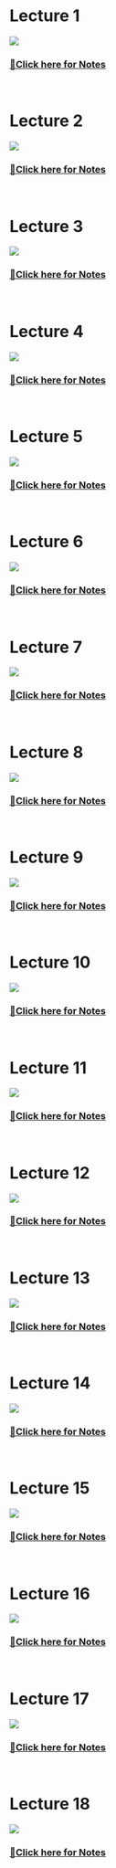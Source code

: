 <h1>Lecture 1</h1>
<a href="https://youtu.be/FMfYhRaoZZM?si=pLJVRIpnERjp7rkb"><img src="https://github.com/Yogaprasadmk/DBMS-Complete-A-To-Z-Course/assets/120255515/98d58832-48b4-40a2-b197-6a617f06938f"></a>
<br/>
<h3>
<a href="https://www.youtube.com/redirect?event=video_description&redir_token=QUFFLUhqbTBHVURZVEJJVUJ4QUdTdWsyWUk0WmllNlBJd3xBQ3Jtc0trenRWT05fNXRJMG5mQlZOVzlEN0w3YlBmY0xWQWJwMUh1Z2ZKRDdDa3lrOEZVSkM1ZE5maXRZd1o1emFZYUE3NGc2RC1RVFd6bDR4ZmZyLUlmeGJfVGF6UXl1SVB2Z1Z0N1c5T0FIYWFIbkVqdWMxVQ&q=https%3A%2F%2Fdrive.google.com%2Fdrive%2Ffolders%2F1mTp-XiRQ3i31PfBi7sEWmzV0oIgzuHJK%3Fusp%3Dsharing&v=FMfYhRaoZZM">🚀Click here for Notes</a></h3>
<br/>

<h1>Lecture 2</h1>
<a href="https://youtu.be/7TcBnuk7lYc?si=iabH_VX5WGFmDdaY"><img src="https://github.com/Yogaprasadmk/DBMS-Complete-A-To-Z-Course/assets/120255515/5da24c7f-2ecc-4e59-9ccf-1dd96d420ac5"></a>
<br/>
<h3><a href="https://www.youtube.com/redirect?event=video_description&redir_token=QUFFLUhqa095S3dVWnpuLVlTR2dXaGlKQnFGWWJaZFVtd3xBQ3Jtc0tuY3BiS3lsaEJVeU13dUF4V0FQamgwd0hHZkZqZjRsM0t5eEE3MkJNdG1hSjh0ckhhbFhDRWpERmFYRHlSQ3YzWFQxeXNvdklhei1ZRW03NDZ6RXdYTWxGTS1CYkFoUGloRkNCelNrYUIxRG1pWkYycw&q=https%3A%2F%2Fdrive.google.com%2Fdrive%2Ffolders%2F1mTp-XiRQ3i31PfBi7sEWmzV0oIgzuHJK%3Fusp%3Dsharing&v=7TcBnuk7lYc">
🚀Click here for Notes</a></h3>
<br/>

<h1>Lecture 3</h1>
<a href="https://youtu.be/wulV-eIu9dM?si=mu-RYIsJnA9zhyyr"><img src="https://github.com/Yogaprasadmk/DBMS-Complete-A-To-Z-Course/assets/120255515/391f2969-8f0e-4dcf-960f-5f2149acc046"></a>
<br/>
<h3><a href="https://www.youtube.com/redirect?event=video_description&redir_token=QUFFLUhqbWFGYlBGaTVrcUdzZkwtMXhhSjluWDBTcGRpQXxBQ3Jtc0tsVGxFTmZ4NVJmb2VRWDZNZ1pucldKVGxtMmUwTFljUncydW9lMXJKVmk0cGdEMExBSlVYRjFMV3NpS2xMV09QclZZY1VCYk1SdVhXYUkxa05JOW9wbEV1Sk9wMG85aVpPTEpNdVNUTE1fSm5YR0lYNA&q=https%3A%2F%2Fgithub.com%2Friti2409%2FDbms_Series%2Fblob%2Fmain%2FLec%25203-%2520DBMS%2520%2526%2520Applications%2Fdbms%2520series.pdf&v=wulV-eIu9dM">
🚀Click here for Notes</a></h3>
<br/>

<h1>Lecture 4</h1>
<a href="https://youtu.be/OdkJK6P4TCA?si=IUK0jY7PwAiHVZAk"><img src="https://github.com/Yogaprasadmk/DBMS-Complete-A-To-Z-Course/assets/120255515/f44c54c3-9796-4f2a-a41b-065cebb6d1c3"></a>
<br/>
<h3><a href="https://www.youtube.com/redirect?event=video_description&redir_token=QUFFLUhqazI3a1Y3UXE0U0NBNGhvcnRja2UyNmpsTzRxQXxBQ3Jtc0trMlhPczJ0WkFoLWZwYklmNjNzelhkSkdBZmhEWXBhVXo5OWU0Zklrc1ZSSXlCSVBhYjl0MzF5LVhXZXZFZG90aVRlQ2pBYm9uMlBuVkFHeUY0RGg3NURxbUpVX1BZd2NxbGdFMHA5c3ZuTC00WVhhSQ&q=https%3A%2F%2Fgithub.com%2Friti2409%2FDbms_Series%2Ftree%2Fmain%2FLec-4%2520One%2520shot%2520revision&v=OdkJK6P4TCA">
🚀Click here for Notes</a></h3>
<br/>

<h1>Lecture 5</h1>
<a href="https://youtu.be/ln-JWRw_hFs?si=_YtghmL_ZYWFXLXC"><img src="https://github.com/Yogaprasadmk/DBMS-Complete-A-To-Z-Course/assets/120255515/82db56ed-2c8a-434c-bfa7-fd58c086e473"></a>
<br/>
<h3><a href="https://www.youtube.com/redirect?event=video_description&redir_token=QUFFLUhqbTVhUUFjQkJPNzhXNXZxbzN0VUszcTVWT1ozQXxBQ3Jtc0tuRjB2S0tkYnBfT0lsbVJ0UjhEc2pDS3ZTQS1zY2x2TzRJbklvWlVCN3B5eUxhWGt5ZXhndmtfbFVYWlRqeXdWQnRtWHZDdU9keUdOY0lhWWQ2b3JaZEwzcXRJRURQN1ZUY29sR0lyY3NRV3Q2ZENuYw&q=https%3A%2F%2Fdrive.google.com%2Fdrive%2Fu%2F3%2Ffolders%2F1tVKoJ8ruh9kfwweYG9vJRorclnS_O4wr&v=ln-JWRw_hFs">🚀Click here for Notes</a>
</h3>
<br/>

<h1>Lecture 6</h1>
<a href="https://youtu.be/T3at61GvUo0?si=bdnOTLAAQxuMZC5G"><img src="https://github.com/Yogaprasadmk/DBMS-Complete-A-To-Z-Course/assets/120255515/aa7c385b-1b45-451e-9d6b-a8aac8bba38a"></a>
<br/>
<h3><a href="https://www.youtube.com/redirect?event=video_description&redir_token=QUFFLUhqbVRUR1NlV19Qc01nNTV6R0hhWjRrT0tKNW9tQXxBQ3Jtc0tsUC13RkhJRDVrb2pHdFJ0c2dPdmpIR25vOTB3M1dISFQwZVlxa2c2TExnVGswV0xKUFpfM3FWeEVDRUV6RjNUQnZsMnF4dm1HLUZ0S295UEdUVk44Sldsc0JYdy1KWnVNYzFrak1aUkRaalBEZWtGYw&q=https%3A%2F%2Fdrive.google.com%2Fdrive%2Fu%2F3%2Ffolders%2F11nWm_MX6xjmgI9fr0piN3FzuSaaNwlVx&v=T3at61GvUo0">🚀Click here for Notes</a>
</h3>
<br/>

<h1>Lecture 7</h1>
<a href="https://youtu.be/WYBdtOQwmSc?si=-G9SdDg1MLvtXBUu"><img src="https://github.com/Yogaprasadmk/DBMS-Complete-A-To-Z-Course/assets/120255515/4beb4a22-8896-41af-a3a1-ad60825faa10"/></a>
<br/>
<h3><a href="https://www.youtube.com/redirect?event=video_description&redir_token=QUFFLUhqblRYTUFsdXp0RV80Z3FxTVVCN3VxdTRuM3dhQXxBQ3Jtc0ttRG95X2hjRzhYVThtOEV3UlpnTm83RWxzd0ZTcGhCdU9VUlhZWG9CWVNwNUplUnJ5T2d6YzZUU3ZfRHFEdllPN0xKY1pvbDZUNkFjcTZLMjlCNVBaendnVjFLYzhPSTQwYzQ2TnJUeDdDSXRvUnBNdw&q=https%3A%2F%2Fgithub.com%2Friti2409%2FDbms_Series%2Fblob%2Fmain%2FLec-7%2520DataAbstraction%2520%2526%2520Different%2520levels%2Fdbms%2520series.pdf&v=WYBdtOQwmSc">🚀Click here for Notes</a>
</h3>
<br/>

<h1>Lecture 8</h1>
<a href="https://youtu.be/6FVjbN-Bd1Q?si=dNxdEfwzdAzTXuyn"><img src="https://github.com/Yogaprasadmk/DBMS-Complete-A-To-Z-Course/assets/120255515/338d131e-97a9-4ebd-aa97-f318f505fc79"></a>
<br/>
<h3>
<a href="https://www.youtube.com/redirect?event=video_description&redir_token=QUFFLUhqbER2UHAzMzhqSXlFcEJpWXlSNDVMVVNZTXZaQXxBQ3Jtc0ttdUFsYjd5amtVRVoySWhqbGJYcldESnliYTBPTlpKRGQwRW84TDdHRUJ6Y1pSZXVLM1dBa2U0Z05LMFRVcTBPY2t0ZXY2dW95bjFRNTVWdnVkSG9POEVya1JObVZ5MThwZjNCWTdKMDEtdkNnaklkOA&q=https%3A%2F%2Fgithub.com%2Friti2409%2FDbms_Series%2Fblob%2Fmain%2FLec-8%2520Schema%2520%2526%2520Instance%2520in%2520DBMS%2Fdbms%2520series.pdf&v=6FVjbN-Bd1Q">🚀Click here for Notes</a></h3>
<br/>

<h1>Lecture 9</h1>
<a href="https://youtu.be/g-2xEyo9TQg?si=peecWjyRFEvObwYL"><img src="https://github.com/Yogaprasadmk/DBMS-Complete-A-To-Z-Course/assets/120255515/7967bc27-528d-4fb7-9a2e-2aecef47fd29"/></a>
<br/>
<h3>
<a href="https://www.youtube.com/redirect?event=video_description&redir_token=QUFFLUhqa3hpMW5yRWRGSEh3TkR2UEJnbWVTOXc2YUpQZ3xBQ3Jtc0ttMjlvaGlTNzRfRWRPMzNVSTllMkczX1poWnYzb2dDQ0c3Vjgwck5sLUEzSUE1RFNxWmR6elEwN0dWczF4WXo1cDlWcW9CcVNfWGZFc0VJSmRXQzNtaVFmQ2hSd01DcXVfVTBFd0Q1SnJxNER0RG93aw&q=https%3A%2F%2Fdrive.google.com%2Fdrive%2Fu%2F3%2Ffolders%2F1l-3lvxd3OmWJcj-0Rb_F5cc5KKrWGFiB&v=g-2xEyo9TQg">🚀Click here for Notes</a></h3>
<br/>


<h1>Lecture 10</h1>
<a href="https://youtu.be/UOyA8TSE7l4?si=XdzzXpr7BQTA4Ho-"><img src="https://github.com/Yogaprasadmk/DBMS-Complete-A-To-Z-Course/assets/120255515/9968baa6-2256-42f0-a14c-b30be61f6df9"></a>
<br/>
<h3>
<a href="https://www.youtube.com/redirect?event=video_description&redir_token=QUFFLUhqa210SVNJNVQyUXYzT1JGblBRWHdQREFuT2xWQXxBQ3Jtc0trb0ZuVWtIYWZPX1ZBR2ljUGFsajlDbDhnbG9oTmlCTDc3bVRFMHU1MWdQTjlhZ3Vrd0h5Y1dJR2RCOGZISnFLOHh5SGF5aGFSRTUzRDlVRndJcWxxZVUzekxUWEppbFViN2VzTzNnN2NIM054T0ZDdw&q=https%3A%2F%2Fgithub.com%2Friti2409%2FDbms_Series%2Fblob%2Fmain%2FLec%252010%25203%2520tier%2520Architecture%2Fdbms%2520series.pdfhttps%3A%2F%2Fdrive.google.com%2Fdrive%2Fu%2F3%2Ffolders%2F1drz-YiEHi9S7h_RWgCadHkNIF3ITpZIp&v=UOyA8TSE7l4">🚀Click here for Notes</a></h3>
<br/>

<h1>Lecture 11</h1>
<a href="https://youtu.be/RNl9ZIDzDG0?si=lN0epYz6MYatfZDP"><img src="https://github.com/Yogaprasadmk/DBMS-Complete-A-To-Z-Course/assets/120255515/3de21f6c-621f-4dc8-8f98-08be51357596"></a>
<br/>
<h3>
<a href="https://www.youtube.com/redirect?event=video_description&redir_token=QUFFLUhqbXdDX0Vrb3g4elo2aHh6NXFuQUpnNjZ2RFVEd3xBQ3Jtc0ttT2hjNWJiUWlCbHMza29ySXd2c1VPZkRqUlh6SzhsM2xwOTNJMUgwcV9iVGd4OUZ1QW80X2F1SVRnNERwckpZSUh2bW10VmVBdmw3UXVLblQtOWdMUWt3bGQ1dkpoZDA0d2l1bkcyMjh5X2hGMFcyOA&q=https%3A%2F%2Fgithub.com%2Friti2409%2FDbms_Series%2Fblob%2Fmain%2FLec%252011%2520Data%2520model%2Fdbms%2520series.pdfhttps%3A%2F%2Fdrive.google.com%2Fdrive%2Fu%2F3%2Ffolders%2F1AzNvypLFrAQQIQRvNgJ_QiN1ObBMEuoU&v=RNl9ZIDzDG0">🚀Click here for Notes</a></h3>
<br/>

<h1>Lecture 12</h1>
<a href="https://youtu.be/QK1l_wtBRIw?si=kzp64UjyFfhmB3Dr"><img src="https://github.com/Yogaprasadmk/DBMS-Complete-A-To-Z-Course/assets/120255515/4c57275f-f928-40df-a19b-e92430373853"></a>
<br/>
<h3>
<a href="https://www.youtube.com/redirect?event=video_description&redir_token=QUFFLUhqa0NtNW92NmVfbGswUHFNU28wTm03VWdjVXdaUXxBQ3Jtc0ttbjU4VTVwT0xfVVRDeWQ4clN0YjVVUHoyOGVYTHJhOWlOcmhDb3B2V0lUNzRUN3hEOGhPRDVDY2R0RHdRYUVCMUdwUWs5bkNOdkQ4dG5TdEFFbEx1WnpBdmpNbjZRTXZodENFUEVMMV9xTmloc1Qzbw&q=https%3A%2F%2Fdrive.google.com%2Fdrive%2Fu%2F3%2Ffolders%2F1oSdqRaFH9xSv9IWhfWmyxXG3_PhXimcB&v=QK1l_wtBRIw">🚀Click here for Notes</a></h3>
<br/>

<h1>Lecture 13</h1>
<a href="https://youtu.be/tzcK1wWQKlU?si=E4VnFvq62vlfEbya"><img src="https://github.com/Yogaprasadmk/DBMS-Complete-A-To-Z-Course/assets/120255515/f2ca4cd2-aae6-410f-ba3a-dabbc9859bfc"></a>
<br/>
<h3>
<a href="https://www.youtube.com/redirect?event=video_description&redir_token=QUFFLUhqbEgwQ0Z2aC13TTlNSXFfdDJ6T0pMWHA0TGw3QXxBQ3Jtc0tuT0dPMUNjMVZBeWJtMzRnQi1RclN0b1hrY3MwbXZrOXlfWGd2aVdzT1pha25VWGZrb1g0TmpFSW1udkU1T1lrUFFrZWg1d1RhSmNxdmR3MTBHRW5mLUxhUXc1NlJlS0NXVEl4VUxKM1pMU3lKZ3YtOA&q=https%3A%2F%2Fgithub.com%2Friti2409%2FDbms_Series%2Fblob%2Fmain%2FLec-13%2520Essential%2520components%2520of%2520table%2Fdbms%2520series.pdf&v=tzcK1wWQKlU">🚀Click here for Notes</a></h3>
<br/>

<h1>Lecture 14</h1>
<a href="https://youtu.be/HlkPTVJ27SQ?si=D40Nw4--ERCyqadK"><img src="https://github.com/Yogaprasadmk/DBMS-Complete-A-To-Z-Course/assets/120255515/74b12d46-4fe4-4949-bc42-06f5d1744fb1"></a>
<br/>
<h3>
<a href="https://www.youtube.com/redirect?event=video_description&redir_token=QUFFLUhqbWZmMXBralJycnBtbW9nQ1dKdnE5TDIxUjBKZ3xBQ3Jtc0trV0Nib3M2d1BWTlhOU1gtX3N6ZDRMZzEyN0tnclI3YWVUNThrTUwxYkZIalBvWkxLMy1sQmtpakRua3pCX3MyR0FjLVRzMzB1NzNhN09NMmRjdGJZTG5PSlRvTTl5ZUVHSEwzbDFQNGpxTWtrT0oyUQ&q=https%3A%2F%2Fgithub.com%2Friti2409%2FDbms_Series%2Fblob%2Fmain%2FLec-14%2520View%2520in%2520DBMS%2Fdbms%2520series.pdf&v=HlkPTVJ27SQ">🚀Click here for Notes</a></h3>
<br/>

<h1>Lecture 15</h1>
<a href="https://youtu.be/Os8ODF7wFC0?si=EwGoGA9KGcB679rp"><img src="https://github.com/Yogaprasadmk/DBMS-Complete-A-To-Z-Course/assets/120255515/34ca8da3-bc9b-4241-8f45-3c5ca87e5624"></a>
<br/>
<h3>
<a href="https://www.youtube.com/redirect?event=video_description&redir_token=QUFFLUhqbHRXVWRyUTJ4eUVUb0htSXVwYi1yX2FkRUFod3xBQ3Jtc0tsYVRlWHVwY3BtbkdlTjM2OXVqSy1mdGRLWENLVXMxaVJhYXpBTkllRzZYblp3b0tzZjhrSEdFNW9uZHQwcFVwdFd3QTZFZDhDN2lJRU9HajExUGlULU1QQks2X3hDNEFXUHMtam1GN0VtOXJYRlZtQQ&q=https%3A%2F%2Fgithub.com%2Friti2409%2FDbms_Series%2Fblob%2Fmain%2FLec-15%2520keys%2520and%2520its%2520types%2Fdbms%2520series.pdfhttps%3A%2F%2Fdrive.google.com%2Fdrive%2Fu%2F3%2Ffolders%2F1210xCM05GLHKco2Pp80LjI7apR0kRohC&v=Os8ODF7wFC0">🚀Click here for Notes</a></h3>
<br/>

<h1>Lecture 16</h1>
<a href="https://youtu.be/aek361JzYv0?si=kZreYOOZSJxuhHvb"><img src="https://github.com/Yogaprasadmk/DBMS-Complete-A-To-Z-Course/assets/120255515/84a90d11-a549-4a01-acbf-3d13e9e87bf0"></a>
<br/>
<h3>
<a href="https://www.youtube.com/redirect?event=video_description&redir_token=QUFFLUhqbFBkaDVweFhGclE1NlFjT010bjYwb0xGR0pEZ3xBQ3Jtc0trTWpZaTBOaTZnSkQ5UGZWaDkxMEdDbU40czZtaEtKYjdPNG96MUNXTXJIMTJjZ042RjB4bUhISE5IWS1CVUNIUzBaMS12eFkxRjM2SDJkQ2E0VGd1ZlNqUzZUNVZOTmp0Z3NGMmJ0SjVkOVhWQkVIOA&q=https%3A%2F%2Fgithub.com%2Friti2409%2FDbms_Series%2Fblob%2Fmain%2FLec-16%2520Referential%2520integrity%2Fdbms%2520series%2520%281%29.pdf&v=aek361JzYv0">🚀Click here for Notes</a></h3>
<br/>

<h1>Lecture 17</h1>
<a href="https://youtu.be/NBNFf_NjMHk?si=sWrPE3JSfZS6QGJu"><img src="https://github.com/Yogaprasadmk/DBMS-Complete-A-To-Z-Course/assets/120255515/fd764c6e-69db-4e7f-8199-32bf9be80083"></a>
<br/>
<h3>
<a href="https://www.youtube.com/redirect?event=video_description&redir_token=QUFFLUhqbEhPajB6OFlKeDVMM2NFeFNxVUh3MDE2UWc5Z3xBQ3Jtc0tsOUFZeDFDVHFoOFc4T3Q1ZXlURnpaVS11YllPQ3ZIRFRuRG1fRjVvMS1nVHpCODY0OXljNTZaVG9wUnBLNEVsMnRtNm1QUUdPOEFBR2pGS2tCSXA4VE93QWlSOUxwSkhTZEVmX3BMTXplS2NUdEVZZw&q=https%3A%2F%2Fdrive.google.com%2Fdrive%2Ffolders%2F1ff8FVpKfs8shEbO7glAmSF_3CZXwMsHT&v=NBNFf_NjMHk">🚀Click here for Notes</a></h3>
<br/>

<h1>Lecture 18</h1>
<a href="https://youtu.be/rheuSfqgnqo?si=HSwbDB08FMIV3HOd"><img src="https://github.com/Yogaprasadmk/DBMS-Complete-A-To-Z-Course/assets/120255515/b849a1a0-e373-43ce-b89b-fbf396a5697a"></a>
<br/>
<h3>
<a href="https://www.youtube.com/redirect?event=video_description&redir_token=QUFFLUhqazB0TWtGMV9uS0Rzb0h4cTZuTkRzaHJYU3JuUXxBQ3Jtc0tsR0tfc0g0dUk1WjQ1Q2sxNDJpcXJkNGRSNDQwUVdVSkhLQ0FYNnhhQml0a0d4M0NhaTRPMXUzS1BNNHRwRzBialdUYTd3UTZJT0ZJR1ZUT1lUWHRieVlZZWdMVk1UQWxIb3VEM1NSYko2SkNuVFVWSQ&q=https%3A%2F%2Fdrive.google.com%2Fdrive%2Ffolders%2F1mTp-XiRQ3i31PfBi7sEWmzV0oIgzuHJK%3Fusp%3Dsharing&v=rheuSfqgnqo">🚀Click here for Notes</a></h3>
<br/>







